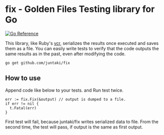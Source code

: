 # fix - Golden Files Testing library for Go

[![Go Reference](https://pkg.go.dev/badge/github.com/juntaki/fix.svg)](https://pkg.go.dev/github.com/juntaki/fix)

This library, like Ruby's [vcr](https://github.com/vcr/vcr), serializes the results once executed and saves them as a file. You can easily write tests to verify that the code outputs the same results as in the past, even after modifying the code.

~~~
go get github.com/juntaki/fix
~~~

## How to use

Append code like below to your tests. and Run test twice.

~~~
err := fix.Fix(&output) // output is dumped to a file.
if err != nil {
  t.Fatal(err)
}
~~~

First test will fail, because juntaki/fix writes serialized data to file.
From the second time, the test will pass, if output is the same as first output.
